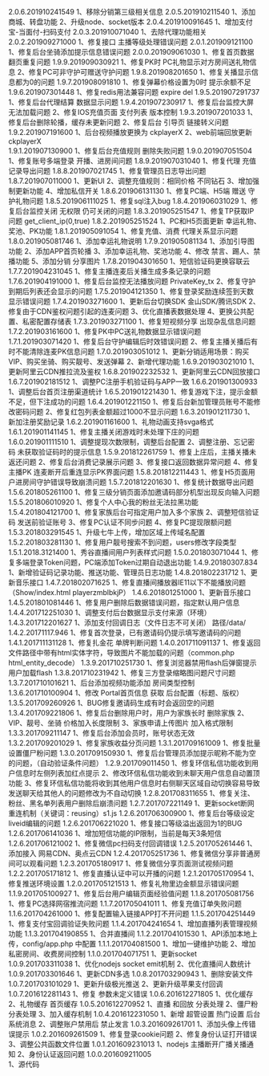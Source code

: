 ﻿2.0.6.201910241549
    1、移除分销第三级相关信息
2.0.5.201910211540
    1、添加商城、转盘功能
    2、升级node、socket版本
2.0.4.201910091645
    1、增加支付宝-当面付-扫码支付
2.0.3.201910071040
    1、去除代理功能相关
2.0.2.201909271000
    1、修复接口 主播等级处理错误问题
2.0.1.201909121100
    1、修复后台坐骑添加提示信息错误问题
2.0.0.201909061030
    1、修复首页数据翻页重复问题
1.9.9.201909030921
    1、修复PK时 PC礼物显示对方房间送礼物信息
    2、修复PC可非守护可赠送守护问题
1.9.8.201908201650
    1、修复关播显示信息都为0的问题
1.9.7.201908091810
    1、修复弹幕价格设置为0时 提示余额不足
1.9.6.201907301448
    1、修复redis用法兼容问题  expire  del
1.9.5.201907291737
    1、修复后台代理结算 数据显示问题
1.9.4.201907230917
    1、修复后台监控大屏无法加载问题
    2、修复IOS充值页面 支付列表 版本控制
1.9.3.201907201033
    1、修复后台删除轮播，缓存未更新问题
    2、修复后台 引导页 链接转义问题
1.9.2.201907191600
    1、后台视频播放更换为 ckplayerX
    2、web前端回放更新 ckplayerX  
1.9.1.201907130900
    1、修复后台充值规则 删除失败问题
1.9.0.201907051504
    1、修复账号多端登录 开播、进房间问题
1.8.9.201907031040
    1、修复代理 充值记录导出问题
1.8.8.201907021745
    1、修复管理员日志导出问题
1.8.7.201907011000
    1、更新UI
    2、调整充值规则：相同价格 不同钻石
    3、增加强制更新功能
    4、增加私信开关
1.8.6.201906131130
    1、修复PC端、H5端 赠送 守护礼物问题
1.8.5.201906111025
    1、修复sql注入bug
1.8.4.201906031029
    1、修复后台监控关闭  无权限 仍可关闭的问题
1.8.3.201905251547
    1、修复TP获取IP问题 get_client_ip(0,true)
1.8.2.201905251524
    1、PC和H5页面更新 幸运礼物、奖池、PK功能
1.8.1.201905091054
    1、修复充值、消费  代理关系显示问题
1.8.0.201905081746
    1、添加幸运礼物说明
1.7.9.201905081134
    1、添加引导图功能
    2、添加APP首页轮播
    3、添加幸运礼物、奖池功能
    4、修改 禁言、踢人、禁播功能
    5、添加分销 分享图片
1.7.8.201904301650
    1、短信验证码更换容联云
1.7.7.201904231045
    1、修复主播连麦后关播生成多条记录的问题
1.7.6.201904191000
    1、修复后台监控无法播放问题 PrivateKey_tx 
    2、修复守护到期后列表还会显示的问题
1.7.5.201904121350
    1、修复登录奖励连续签到天数显示错误问题
1.7.4.201903271600
    1、更新后台切换SDK 金山SDK/腾讯SDK
    2、修复由于CDN鉴权问题引起的连麦问题
    3、优化直播表数据处理
    4、更换公共配置、私密配置存储表
1.7.3.201903271100
    1、修复短视频分享 出现杂乱信息问题
1.7.2.201903161600
    1、修复PK中PC送礼物数据显示错误问题
1.7.1.201903071420
    1、修复后台守护编辑后时效错误问题
    2、修复主播关播后有时不能清除连麦PK信息问题
1.7.0.201903051012
    1、更新分销适用场景：购买VIP、购买坐骑、购买靓号、发送弹幕
    2、新增代理功能
1.6.9.201903021010
    1、更新阿里云CDN推拉流及鉴权
1.6.8.201902232532
    1、更新阿里云CDN回放接口
1.6.7.201902181512
    1、调整PC注册手机验证码与APP一致
1.6.6.201901300933
    1、调整后台首页注册渠道统计
1.6.5.201901221430
    1、修复游戏下注，提示金额不足，但下注成功的问题
1.6.4.201901221150
    1、修复后台新加管理员账号不能修改密码问题
    2、修复红包列表金额超过1000不显示问题
1.6.3.201901211730
    1、新加注册奖励记录
1.6.2.201901161600
    1、礼物动画支持svga格式
1.6.1.201901141145
    1、修复主播关闭游戏时未处理下庄的问题
1.6.0.201901111510
    1、调整提现次数限制，调整后台配置
    2、调整注册、忘记密码 未获取验证码时的提示信息
1.5.9.201812261759
    1、修复上庄后，主播关播未返还问题
    2、修复后台消费记录展示问题
    3、修复接口返回数据异常问题
    4、修复主播PK 连麦断开后重连显示PK界面问题
1.5.8.201812211443
    1、修复H5页面用户进房间守护错误导致崩溃问题
1.5.7.201812201630
    1、修复统计数据导出问题
1.5.6.201805261100
    1、修复三级分销页面添加邀请码部分机型出现反向输入问题
1.5.5.201806010920
	1、修复个人中心我的粉丝无法拉黑功能
1.5.4.201804121700
    1、修复家族后台可指定用户加入多个家族
    2、调整短信验证码 发送前验证账号
    3、修复PC认证不同步问题
    4、修复PC提现限额问题
1.5.3.201803291545
    1、升级七牛上传，增加区域上传域名配置
1.5.2.201803281130
    1、修复用户靓号搜索不到问题，users修改字段类型
1.5.1.2018.3121400
    1、秀谷直播间用户列表样式问题
1.5.0.201803071044
    1、修复多端登录Token问题，PC端添加Token过期自动退出功能
1.4.9.20180307.834
    1、新增验证码记录功能、推送功能、管理员日志功能
1.4.8.201802231712
    1、更新音乐接口
1.4.7.201802071625
    1、修复直播间播放器IE11以下不能播放问题（Show/index.html  playerzmblbkjP）
1.4.6.201801251000
    1、更新音乐接口
1.4.5.201801081446
    1、修复用户删除后数据错误问题，指定默认用户信息
1.4.4.201712251030
    1、调整支付后台数据显示支付来源（环境）
1.4.3.201712201627
    1、添加支付回调日志（文件日志不可关闭） 路径/data/
1.4.2.20171117.946
    1、修复首次登录，已有邀请码仍提示填写邀请码的问题
1.4.1.201711131128
    1、修复扎金花 单牌判断问题 
1.4.0.201711091137
    1、修复返回文件路径中带有html实体字符，导致图片不能加载的问题（common.php   html_entity_decode）
1.3.9.201710251730
	1、修复浏览器禁用flash后弹窗提示用户加载flash
1.3.8.201710231942
	1、修复三方登录缩略图问题尺寸问题
1.3.7.201710101621
	1、后台添加视频功能添加 房间类型控制
1.3.6.201710100904
	1、修改 Portal首页信息 获取 后台配置（标题、版权）
1.3.5.201709260926
	1、BUG修复邀请码生成有时会返回空的问题
1.3.4.201709221806
	1、修复后台删除用户时，用户为家族长时 删除家族
	2、VIP、靓号、坐骑 价格加入长度限制
	3、家族申请上传图片 加入格式限制
1.3.3.201709211147
	1、修复后台添加会员时，账号状态无效
1.3.2.201709201029
	1、修复家族收益分页问题
1.3.1.201709161009
	1、修复批量设置僵尸粉问题
1.3.0.201709150930
	1、修复后台管理员添加提示昵称不能为空的问题，（自动验证条件问题）
1.2.9.201709011450
	1、修复环信私信功能收到用户信息时左侧列表加红点提示
	2、修改环信私信功能收到未聊天用户信息自动置顶功能
	3、修复环信私信功能将收到其他用户信息时右侧聊天区域自动切换容易导致发送聊天给其他人的问题修改为不自动切换
1.2.8.201708311655
	1、修复关注、粉丝、黑名单列表用户删除后崩溃问题 
1.2.7.201707221149
	1、更新socket断网重连机制（关键词：reusing）s1.js
1.2.6.201706300900
	1、修复后台等级设定liveid编辑的问题
1.2.6.201706221020
	1、修复接口等级溢出返回为1的BUG
1.2.6.201706141036
	1、增加短信功能的IP限制，当前是每天3条短信
1.2.6.201706121002
	1、修复微信pc扫码支付回调错误
1.2.5.201705261446
	1、添加接入 网易CDN、奥点云CDN
1.2.4.201705251736
	1、修复微信分享非普通房间可以观看问题
1.2.3.201705180917
	1、修复微信分享页面测试视频问题
1.2.2.201705171812
	1、修复直播认证中可以开播的问题
1.2.1.201705170954
	1、修复推送环境设置
1.2.0.201705121513
	1、修复礼物里边金额显示错误问题
1.1.9.201705100927
	1、修复后台用户编辑页面经验值问题
1.1.8.201705081756
	1、修复PC选择网宿推流问题
1.1.7.201705041011
	1、修复充值订单失败问题
1.1.6.201704261000
	1、修复配置输入链接APP打不开问题
1.1.5.201704251449
	1、修复支付宝回调验证失败问题
1.1.4.201704241654
	1、增加直播列表管理视频功能
1.1.3.201704190855
	1、合并直播间
1.1.2.201704101530
	1、API添加本地上传，config/app.php 中配置
1.1.1.201704081500
	1、增加一键维护功能
	2、增加私密房间、收费房间控制
1.1.0.201704071751
	1、更新socket
1.0.9.201703311038
	1、优化nodejs socket emit机制
	2、优化直播间人数统计
1.0.9.201703301646
	1、更新CDN多选
1.0.8.201703290943
	1、删除安装文件
1.0.7.201703101029
	1、更新升级极光推送
	2、更新升级苹果支付回调
1.0.7.201612281143
	1、修复 参数未定义错误
1.0.6.201612271805
	1、优化缓存
	2、礼物缓存  首页缓存
1.0.5.201612270952
	1、直播 和回放 分表处理
	2、僵尸粉 分表处理
	3、加入缓存机制
1.0.4.201612231050
	1、新增 超管设置 热门设置  后台系统消息
	2、调整账户禁用后 禁止发言
1.0.3.201609261701
	1、添加头像上传错误提示
1.0.2.201609261509
	1、修复登录cookie问题 
	2、修复身份认证打开错误
	3、调整公共函数文件位置
1.0.1.201609231013
	1、nodejs 主播断开广播关播通知
	2、身份认证返回问题
1.0.0.201609211005   
	1、源代码     
